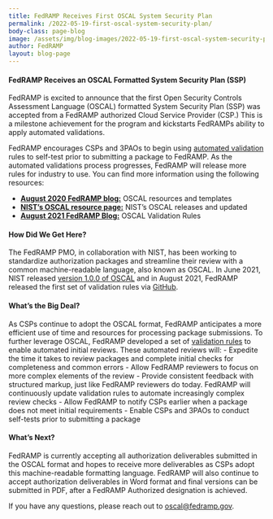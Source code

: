 ```yaml
---
title: FedRAMP Receives First OSCAL System Security Plan
permalink: /2022-05-19-first-oscal-system-security-plan/
body-class: page-blog
image: /assets/img/blog-images/2022-05-19-first-oscal-system-security-plan.png
author: FedRAMP
layout: blog-page
---
```


<h4>FedRAMP Receives an OSCAL Formatted System Security Plan (SSP)</h4>
FedRAMP is excited to announce that the first Open Security Controls Assessment Language (OSCAL) formatted System Security Plan (SSP) was accepted from a FedRAMP authorized Cloud Service Provider (CSP.) This is a milestone achievement for the program and kickstarts FedRAMPs ability to apply automated validations. 

FedRAMP encourages CSPs and 3PAOs to begin using <a href="https://github.com/GSA/fedramp-automation/tree/master/src/validations#what-is-this" target="_blank" rel="noopener noreferrer">automated validation</a> rules to self-test prior to submitting a package to FedRAMP. As the automated validations process progresses, FedRAMP will release more rules for industry to use. You can find more information using the following resources: 
- **<a href="https://www.fedramp.gov/additional-fedramp-oscal-resources-and-templates/" target="_blank" rel="noopener noreferrer">August 2020 FedRAMP blog:</a>** OSCAL resources and templates
- **<a href="https://github.com/usnistgov/OSCAL/releases" target="_blank" rel="noopener noreferrer">NIST’s OSCAL resource page:</a>**  NIST’s OSCAL releases and updated
- **<a href="https://www.fedramp.gov/blog/2021-08-12/FedRAMP-Releases-OSCAL-Validations/" target="_blank" rel="noopener noreferrer">August 2021 FedRAMP Blog:</a>** OSCAL Validation Rules

<h4>How Did We Get Here?</h4> 
The FedRAMP PMO, in collaboration with NIST, has been working to standardize authorization packages and streamline their review with a common machine-readable language, also known as OSCAL. In June 2021, NIST released <a href="https://github.com/usnistgov/OSCAL/releases/tag/v1.0.0" target="_blank" rel="noopener noreferrer">version 1.0.0 of OSCAL</a> and in August 2021, FedRAMP released the first set of validation rules via <a href="https://github.com/GSA/fedramp-automation/tree/master/src/validations#what-is-this" target="_blank" rel="noopener noreferrer">GitHub</a>. 

<h4> What’s the Big Deal?</h4>  
As CSPs continue to adopt the OSCAL format, FedRAMP anticipates a more efficient use of time and resources for processing package submissions. To further leverage OSCAL, FedRAMP developed a set of <a href="https://github.com/GSA/fedramp-automation/tree/master/src/validations#what-is-this" target="_blank" rel="noopener noreferrer">validation rules</a> to enable automated initial reviews. These automated reviews will: 
- Expedite the time it takes to review packages and complete initial checks for completeness  and common errors 
- Allow FedRAMP reviewers to focus on more complex elements of the review 
- Provide consistent feedback with structured markup, just like FedRAMP reviewers do today. FedRAMP will continuously update validation rules to automate increasingly complex review checks
- Allow FedRAMP to notify CSPs earlier when a package does not meet initial requirements
- Enable CSPs and 3PAOs to conduct self-tests prior to submitting a package

<h4>What’s Next?</h4> 
FedRAMP is currently accepting all authorization deliverables submitted in the OSCAL format and hopes to receive more deliverables as CSPs adopt this machine-readable formatting language. FedRAMP will also continue to accept authorization deliverables in Word format and final versions can be submitted in PDF, after a FedRAMP Authorized designation is achieved.

If you have any questions, please reach out to <a href="mailto:oscal@fedramp.gov">oscal@fedramp.gov</a>. 
